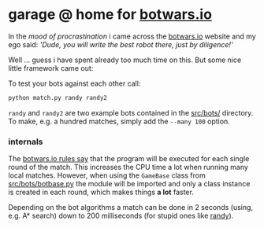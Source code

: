 # garage @ home for [botwars.io](https://botwars.io/)

In the *mood of procrastination* i came across the [botwars.io](https://botwars.io/)
website and my ego said: *'Dude, you will write the best robot there, just by diligence!'*

Well ... guess i have spent already too much time on this. But some nice little framework
came out:

To test your bots against each other call:

```bash
python match.py randy randy2
```

`randy` and `randy2` are two example bots contained in the
[src/bots/](src/bots) directory. To make, e.g. a hundred matches, simply add
the `--many 100` option.


### internals

The [botwars.io rules say](https://botwars.io/Documentation/Sandbox) that
the program will be executed for each single round of the match. This increases
the CPU time a lot when running many local matches. However, when using the 
`GameBase` class from [src/bots/botbase.py](src/bots/botbase.py) the module will
be imported and only a class instance is created in each round, which makes
things **a lot** faster.

Depending on the bot algorithms a match can be done in 2 seconds (using, e.g. A* search)
down to 200 milliseconds (for stupid ones like [randy](src/bots/randy.py)).
 



